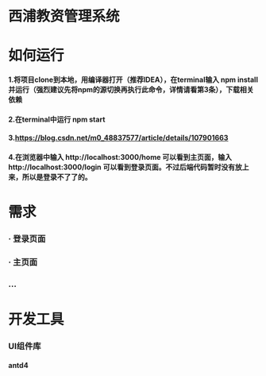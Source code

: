 # 西浦教资管理系统

# 如何运行

#### 1.将项目clone到本地，用编译器打开（推荐IDEA），在terminal输入 npm install 并运行（强烈建议先将npm的源切换再执行此命令，详情请看第3条），下载相关依赖

#### 2.在terminal中运行 npm start

#### 3.https://blog.csdn.net/m0_48837577/article/details/107901663

#### 4.在浏览器中输入 http://localhost:3000/home 可以看到主页面，输入 http://localhost:3000/login 可以看到登录页面。不过后端代码暂时没有放上来，所以是登录不了了的。

# 需求

### · 登录页面

### · 主页面

### ...

# 开发工具

### UI组件库

#### antd4
